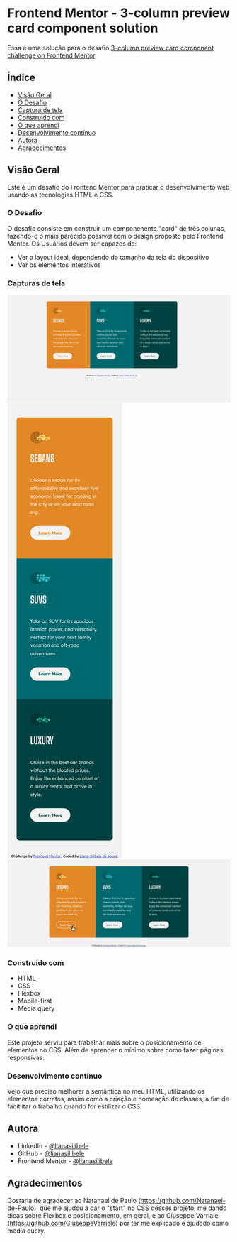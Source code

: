 # Frontend Mentor - 3-column preview card component solution

Essa é uma solução para o desafio [3-column preview card component challenge on Frontend Mentor](https://www.frontendmentor.io/challenges/3column-preview-card-component-pH92eAR2-).

## Índice

- [Visão Geral](#overview)
- [O Desafio](#the-challenge)
- [Captura de tela](#screenshot)
- [Construído com](#built-with)
- [O que aprendi](#what-i-learned)
- [Desenvolvimento contínuo](#continued-development)
- [Autora](#author)
- [Agradecimentos](#acknowledgments)

## Visão Geral

Este é um desafio do Frontend Mentor para praticar o desenvolvimento web usando as tecnologias HTML e CSS.

### O Desafio

O desafio consiste em construir um componenente "card" de três colunas, fazendo-o o mais parecido possível com o design proposto pelo Frontend Mentor.
Os Usuários devem ser capazes de:

- Ver o layout ideal, dependendo do tamanho da tela do dispositivo
- Ver os elementos interativos

### Capturas de tela

![Layout para Desktop, 1440px](./design/desktop-liana.png)
![Layout para Mobile, 375px](./design/mobile-liana.png)
![Layout para Desktop com interação do usuário, 1440px](./design/desktop-liana-hover.jpg)

### Construído com

- HTML
- CSS
- Flexbox
- Mobile-first
- Media query

### O que aprendi

Este projeto serviu para trabalhar mais sobre o posicionamento de elementos no CSS. Além de aprender o mínimo sobre como fazer páginas responsivas.

### Desenvolvimento contínuo

Vejo que preciso melhorar a semântica no meu HTML, utilizando os elementos corretos, assim como a criação e nomeação de classes, a fim de facitlitar o trabalho quando for estilizar o CSS.

## Autora

- LinkedIn - [@lianasilibele](https://www.linkedin.com/in/lianasilibele/)
- GitHub - [@lianasilibele](https://github.com/lianasilibele)
- Frontend Mentor - [@lianasilibele](https://www.frontendmentor.io/profile/lianasilibele)

## Agradecimentos

Gostaria de agradecer ao Natanael de Paulo (https://github.com/Natanael-de-Paulo), que me ajudou a dar o "start" no CSS desses projeto, me dando dicas sobre Flexbox e posicionamento, em geral, e ao Giuseppe Varriale (https://github.com/GiuseppeVarriale) por ter me explicado e ajudado como media query.
